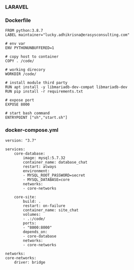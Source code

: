 ### LARAVEL


### Dockerfile

    FROM python:3.8.7
    LABEL maintainer="lucky.adhikrisna@erasysconsulting.com"

    # env var
    ENV PYTHONUNBUFFERED=1

    # copy host to container
    COPY . /code/

    # working direcory
    WORKDIR /code/

    # install module third party
    RUN apt install -y libmariadb-dev-compat libmariadb-dev
    RUN pip install -r requirements.txt

    # expose port
    EXPOSE 8000

    # start bash command
    ENTRYPOINT ["sh","start.sh"]


### docker-compose.yml

    version: "3.7"
    
    services:
        core-database:
            image: mysql:5.7.32
            container_name: database_chat
            restart: always
            environment: 
            - MYSQL_ROOT_PASSWORD=secret
            - MYSQL_DATABASE=core
            networks:
            - core-networks

        core-site:
            build: .
            restart: on-failure
            container_name: site_chat
            volumes:
            - .:/code/
            ports:
            - "8000:8000"
            depends_on:
            - core-database
            networks:
            - core-networks

    networks:
    core-networks:
        driver: bridge
